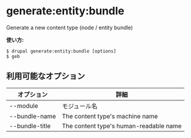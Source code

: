 # generate:entity:bundle
Generate a new content type (node / entity bundle)

**使い方:**
```
$ drupal generate:entity:bundle [options]
$ geb  
```

## 利用可能なオプション
オプション | 詳細
-------|-------------
--module | モジュール名
--bundle-name | The content type's machine name
--bundle-title | The content type's human-readable name
